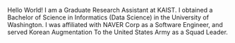 Hello World! I am a Graduate Research Assistant at KAIST. I obtained a Bachelor of Science in Informatics (Data Science) in the University of Washington. I was affiliated with NAVER Corp as a Software Engineer, and served Korean Augmentation To the United States Army as a Squad Leader.

<!--
**euiyulsong/euiyulsong** is a ✨ _special_ ✨ repository because its `README.md` (this file) appears on your GitHub profile.

Here are some ideas to get you started:

- 🔭 I’m currently working on ...
- 🌱 I’m currently learning ...
- 👯 I’m looking to collaborate on ...
- 🤔 I’m looking for help with ...
- 💬 Ask me about ...
- 📫 How to reach me: ...
- 😄 Pronouns: ...
- ⚡ Fun fact: ...
-->
